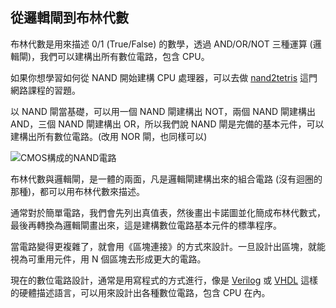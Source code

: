 
## 從邏輯閘到布林代數

布林代數是用來描述 0/1 (True/False) 的數學，透過 AND/OR/NOT 三種運算 (邏輯閘)，我們可以建構出所有數位電路，包含 CPU。

如果你想學習如何從 NAND 開始建構 CPU 處理器，可以去做 [nand2tetris](_Nand2tetris) 這門網路課程的習題。 

以 NAND 閘當基礎，可以用一個 NAND 閘建構出 NOT，兩個 NAND 閘建構出 AND，三個 NAND 閘建構出 OR，所以我們說 NAND 閘是完備的基本元件，可以建構出所有數位電路。(改用 NOR 閘，也同樣可以)

![CMOS構成的NAND電路](https://upload.wikimedia.org/wikipedia/commons/thumb/e/e2/CMOS_NAND.svg/170px-CMOS_NAND.svg.png)

布林代數與邏輯閘，是一體的兩面，凡是邏輯閘建構出來的組合電路 (沒有迴圈的那種)，都可以用布林代數來描述。

通常對於簡單電路，我們會先列出真值表，然後畫出卡諾圖並化簡成布林代數式，最後再轉換為邏輯閘畫出來，這是建構數位電路基本元件的標準程序。

當電路變得更複雜了，就會用《區塊連接》的方式來設計。一旦設計出區塊，就能視為可重用元件，用 N 個區塊去形成更大的電路。

現在的數位電路設計，通常是用寫程式的方式進行，像是 [Verilog](_Verilog) 或 [VHDL](_Vhdl) 這樣的硬體描述語言，可以用來設計出各種數位電路，包含 CPU 在內。
